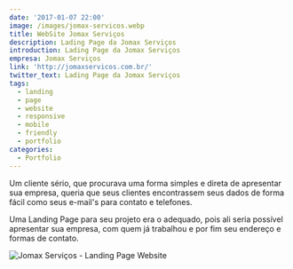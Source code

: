```yaml
---
date: '2017-01-07 22:00'
image: /images/jomax-servicos.webp
title: WebSite Jomax Serviços
description: Lading Page da Jomax Serviços
introduction: Lading Page da Jomax Serviços
empresa: Jomax Serviços
link: 'http://jomaxservicos.com.br/'
twitter_text: Lading Page da Jomax Serviços
tags:
  - landing
  - page
  - website
  - responsive
  - mobile
  - friendly
  - portfolio
categories:
  - Portfolio
---
```

Um cliente sério, que procurava uma forma simples e direta de apresentar sua empresa, queria que seus clientes encontrassem seus dados de forma fácil como seus e-mail's para contato e telefones.

Uma Landing Page para seu projeto era o adequado, pois ali seria possível apresentar sua empresa, com quem já trabalhou e por fim seu endereço e formas de contato.



![Jomax Serviços - Landing Page Website](/images/screencapture-jomaxservicos-br-2020-01-15-11_56_26.png "Jomax Serviços - Landing Page Website")
